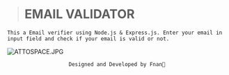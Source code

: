 > # EMAIL VALIDATOR

<pre><code>This a Email verifier using Node.js & Express.js. Enter your email in input field and check if your email is valid or not.</code></pre>

![ATTOSPACE.JPG]("https://github.com/Fnanhabte/LoginForm/blob/main/ATTO-SPACE.jpg")

<pre align="center"><code>Designed and Developed by Fnan💛</code></pre>
